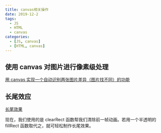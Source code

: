 ```yaml
---
title: canvas相关操作
date: 2019-12-2
tags:
  - JS
  - HTML
  - canvas
categories:
  - [JS, canvas]
  - [HTML, canvas]
---
```


## 使用 canvas 对图片进行像素级处理

[用 canvas 实现一个自动识别两张图片差异（图片找不同）的功能](https://zhuanlan.zhihu.com/p/56094629)

## 长尾效应

[长尾效果](https://developer.mozilla.org/zh-CN/docs/Web/API/Canvas_API/Tutorial/Advanced_animations#%E9%95%BF%E5%B0%BE%E6%95%88%E6%9E%9C)

现在，我们使用的是 clearRect 函数帮我们清除前一帧动画。若用一个半透明的 fillRect 函数取代之，就可轻松制作长尾效果。
